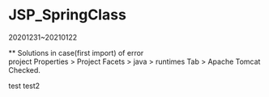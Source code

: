 # JSP_SpringClass
20201231~20210122

** Solutions in case(first import) of error  
project Properties > Project Facets > java > runtimes Tab > Apache Tomcat Checked.

test test2
